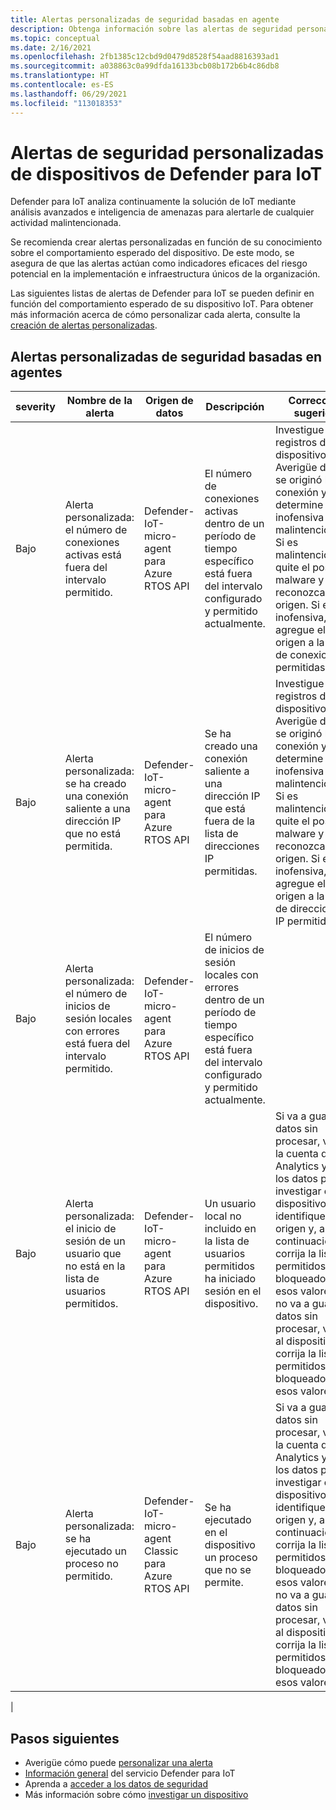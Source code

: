 ```yaml
---
title: Alertas personalizadas de seguridad basadas en agente
description: Obtenga información sobre las alertas de seguridad personalizables y la corrección recomendada mediante las características y el servicio del dispositivo de Defender para IoT.
ms.topic: conceptual
ms.date: 2/16/2021
ms.openlocfilehash: 2fb1385c12cbd9d0479d8528f54aad8816393ad1
ms.sourcegitcommit: a038863c0a99dfda16133bcb08b172b6b4c86db8
ms.translationtype: HT
ms.contentlocale: es-ES
ms.lasthandoff: 06/29/2021
ms.locfileid: "113018353"
---
```

# <a name="defender-for-iot-devices-custom-security-alerts"></a>Alertas de seguridad personalizadas de dispositivos de Defender para IoT

Defender para IoT analiza continuamente la solución de IoT mediante análisis avanzados e inteligencia de amenazas para alertarle de cualquier actividad malintencionada.

Se recomienda crear alertas personalizadas en función de su conocimiento sobre el comportamiento esperado del dispositivo. De este modo, se asegura de que las alertas actúan como indicadores eficaces del riesgo potencial en la implementación e infraestructura únicos de la organización.

Las siguientes listas de alertas de Defender para IoT se pueden definir en función del comportamiento esperado de su dispositivo IoT. Para obtener más información acerca de cómo personalizar cada alerta, consulte la [creación de alertas personalizadas](quickstart-create-custom-alerts.md).

## <a name="agent-based-security-custom-alerts"></a>Alertas personalizadas de seguridad basadas en agentes

| severity | Nombre de la alerta | Origen de datos | Descripción | Corrección sugerida |
|--|--|--|--|--|
| Bajo | Alerta personalizada: el número de conexiones activas está fuera del intervalo permitido. | Defender-IoT-micro-agent para Azure RTOS API | El número de conexiones activas dentro de un período de tiempo específico está fuera del intervalo configurado y permitido actualmente. | Investigue los registros del dispositivo. Averigüe dónde se originó la conexión y determine si es inofensiva o malintencionada. Si es malintencionada, quite el posible malware y reconozca el origen. Si es inofensiva, agregue el origen a la lista de conexiones permitidas. |
| Bajo | Alerta personalizada: se ha creado una conexión saliente a una dirección IP que no está permitida. | Defender-IoT-micro-agent para Azure RTOS API | Se ha creado una conexión saliente a una dirección IP que está fuera de la lista de direcciones IP permitidas. | Investigue los registros del dispositivo. Averigüe dónde se originó la conexión y determine si es inofensiva o malintencionada. Si es malintencionada, quite el posible malware y reconozca el origen. Si es inofensiva, agregue el origen a la lista de direcciones IP permitidas. |
| Bajo | Alerta personalizada: el número de inicios de sesión locales con errores está fuera del intervalo permitido. | Defender-IoT-micro-agent para Azure RTOS API | El número de inicios de sesión locales con errores dentro de un período de tiempo específico está fuera del intervalo configurado y permitido actualmente. |  |
| Bajo | Alerta personalizada: el inicio de sesión de un usuario que no está en la lista de usuarios permitidos. | Defender-IoT-micro-agent para Azure RTOS API | Un usuario local no incluido en la lista de usuarios permitidos ha iniciado sesión en el dispositivo. | Si va a guardar datos sin procesar, vaya a la cuenta de Log Analytics y use los datos para investigar el dispositivo, identifique el origen y, a continuación, corrija la lista de permitidos o bloqueados para esos valores. Si no va a guardar datos sin procesar, vaya al dispositivo y corrija la lista de permitidos o bloqueados para esos valores. |
| Bajo | Alerta personalizada: se ha ejecutado un proceso no permitido. | Defender-IoT-micro-agent Classic para Azure RTOS API | Se ha ejecutado en el dispositivo un proceso que no se permite. | Si va a guardar datos sin procesar, vaya a la cuenta de Log Analytics y use los datos para investigar el dispositivo, identifique el origen y, a continuación, corrija la lista de permitidos o bloqueados para esos valores. Si no va a guardar datos sin procesar, vaya al dispositivo y corrija la lista de permitidos o bloqueados para esos valores. |
|

## <a name="next-steps"></a>Pasos siguientes

- Averigüe cómo puede [personalizar una alerta](quickstart-create-custom-alerts.md)
- [Información general](overview.md) del servicio Defender para IoT
- Aprenda a [acceder a los datos de seguridad](how-to-security-data-access.md)
- Más información sobre cómo [investigar un dispositivo](how-to-investigate-device.md)
